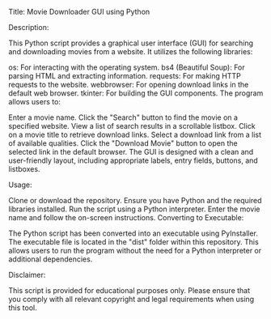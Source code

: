 Title: Movie Downloader GUI using Python

Description:

This Python script provides a graphical user interface (GUI) for searching and downloading movies from a website. It utilizes the following libraries:

os: For interacting with the operating system.
bs4 (Beautiful Soup): For parsing HTML and extracting information.
requests: For making HTTP requests to the website.
webbrowser: For opening download links in the default web browser.
tkinter: For building the GUI components.
The program allows users to:

Enter a movie name.
Click the "Search" button to find the movie on a specified website.
View a list of search results in a scrollable listbox.
Click on a movie title to retrieve download links.
Select a download link from a list of available qualities.
Click the "Download Movie" button to open the selected link in the default browser.
The GUI is designed with a clean and user-friendly layout, including appropriate labels, entry fields, buttons, and listboxes.

Usage:

Clone or download the repository.
Ensure you have Python and the required libraries installed.
Run the script using a Python interpreter.
Enter the movie name and follow the on-screen instructions.
Converting to Executable:

The Python script has been converted into an executable using PyInstaller. The executable file is located in the "dist" folder within this repository. This allows users to run the program without the need for a Python interpreter or additional dependencies.

Disclaimer:

This script is provided for educational purposes only. Please ensure that you comply with all relevant copyright and legal requirements when using this tool.
